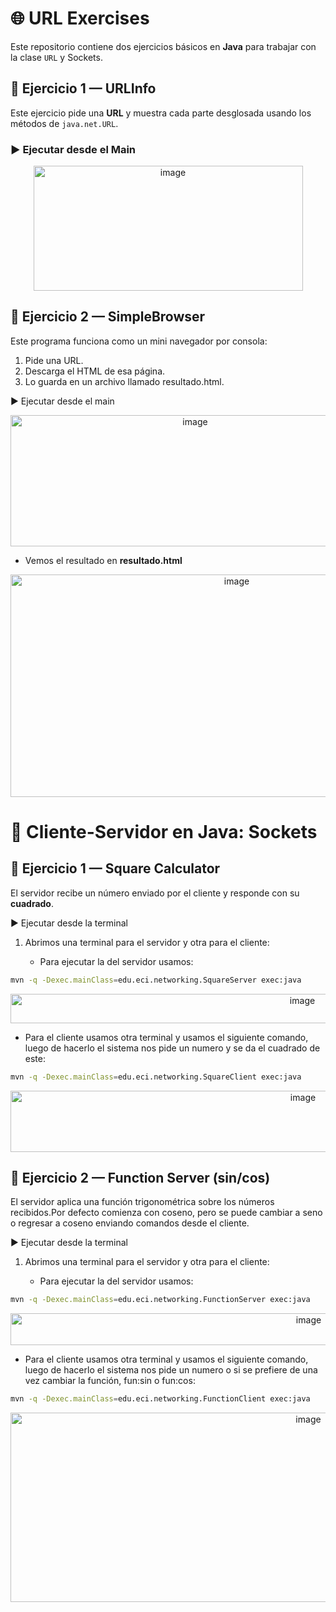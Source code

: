 # 🌐 URL Exercises 

Este repositorio contiene dos ejercicios básicos en **Java** para trabajar con la clase `URL` y Sockets.

## 📝 Ejercicio 1 — URLInfo
Este ejercicio pide una **URL** y muestra cada parte desglosada usando los métodos de `java.net.URL`.

### ▶️ Ejecutar desde el Main

<p align="center">
<img width="431" height="200" alt="image" src="https://github.com/user-attachments/assets/39641513-2030-47ad-a7e9-19441a83fc6b" />
</p>

## 📝 Ejercicio 2 — SimpleBrowser

Este programa funciona como un mini navegador por consola:

1. Pide una URL.
2. Descarga el HTML de esa página.
3. Lo guarda en un archivo llamado resultado.html.

▶️ Ejecutar desde el main

<p align="center">
<img width="575" height="210" alt="image" src="https://github.com/user-attachments/assets/06ee628f-1787-4f3a-ad34-c41a5747b563" />
</p>

- Vemos el resultado en **resultado.html**

<p align="center">
<img width="708" height="356" alt="image" src="https://github.com/user-attachments/assets/f9ad9ece-b232-4a63-a750-fdebcc28d104" />
</p>

# 🔢 Cliente-Servidor en Java: Sockets

## 📝 Ejercicio 1 — Square Calculator

 El servidor recibe un número enviado por el cliente y responde con su **cuadrado**.

 ▶️ Ejecutar desde la terminal

 1. Abrimos una terminal para el servidor y otra para el cliente:

    - Para ejecutar la del servidor usamos:

```bash
mvn -q -Dexec.mainClass=edu.eci.networking.SquareServer exec:java
```
<p align="center">
<img width="918" height="47" alt="image" src="https://github.com/user-attachments/assets/18153fa9-4e56-48c8-82ac-ea3970c71355" />
</p>

- Para el cliente usamos otra terminal y usamos el siguiente comando, luego de hacerlo el sistema nos pide un numero y se da el cuadrado de este:

```bash
mvn -q -Dexec.mainClass=edu.eci.networking.SquareClient exec:java
```
<p align="center">
<img width="920" height="98" alt="image" src="https://github.com/user-attachments/assets/f2546a6c-5284-4ef0-95e9-a3391ff78f90" />
</p>

## 📝 Ejercicio 2 — Function Server (sin/cos)

El servidor aplica una función trigonométrica sobre los números recibidos.Por defecto comienza con coseno, pero se puede cambiar a seno o regresar a coseno enviando comandos desde el cliente.

 ▶️ Ejecutar desde la terminal

 1. Abrimos una terminal para el servidor y otra para el cliente:

    - Para ejecutar la del servidor usamos:

```bash
mvn -q -Dexec.mainClass=edu.eci.networking.FunctionServer exec:java
```
<p align="center">
<img width="938" height="51" alt="image" src="https://github.com/user-attachments/assets/0b3e584c-967b-4bbb-8ec2-36cca8d6c3a6" />
</p>

- Para el cliente usamos otra terminal y usamos el siguiente comando, luego de hacerlo el sistema nos pide un numero o si se prefiere de una vez cambiar la función, fun:sin o fun:cos:

```bash
mvn -q -Dexec.mainClass=edu.eci.networking.FunctionClient exec:java
```
<p align="center">
<img width="937" height="303" alt="image" src="https://github.com/user-attachments/assets/7ae5456e-2e53-42c9-852a-dd42e152c2c0" />
</p>

  

